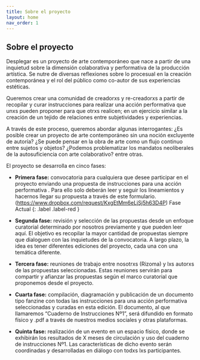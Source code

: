 ```yaml
---
title: Sobre el proyecto
layout: home
nav_order: 1
---
```


## Sobre el proyecto

Desplegar es un proyecto de arte contemporáneo que nace a partir de una inquietud sobre la dimensión colaborativa y performativa de la producción artística. Se nutre de diversas reflexiones sobre lo procesual en la creación contemporánea y el rol del público como co-autor de sus experiencias estéticas. 

Queremos crear una comunidad de creadorxs y re-creadorxs a partir de recopilar y curar instrucciones para realizar una acción performativa que unxs pueden proponer para que otrxs realicen; en un ejercicio similar a la creación de un tejido de relaciones entre subjetividades y experiencias. 

A través de este proceso, queremos abordar algunas interrogantes: ¿Es posible crear un proyecto de arte contemporáneo sin una noción excluyente de autoría? ¿Se puede pensar en la obra de arte como un flujo continuo entre sujetos y objetos? ¿Podemos problematizar los mandatos neoliberales de la autosuficiencia con arte colaborativo? entre otras.

El proyecto se desarrolla en cinco fases:

- **Primera fase:** convocatoria para cualquiera que desee participar en el proyecto enviando una propuesta de instrucciones para una acción performativa . Para ello solo deberán leer y seguir los lineamientos y hacernos llegar su propuesta a través de este formulario.  (https://www.dropbox.com/request/KxgEtMm6eLjSj5h63D4P) Fase Actual {: .label .label-red }

- **Segunda fase:** revisión y selección de las propuestas desde un enfoque curatorial determinado por nosotros previamente y que pueden leer aquí. El objetivo es recopilar la mayor cantidad de propuestas siempre que dialoguen con las inquietudes de la convocatoria. A largo plazo, la idea es tener diferentes ediciones del proyecto, cada una con una temática diferente.

- **Tercera fase:** reuniones de trabajo entre nosotrxs (Rizoma) y lxs autorxs de las propuestas seleccionadas. Estas reuniones servirán para compartir y afianzar las propuestas según el marco curatorial que proponemos desde el proyecto.

- **Cuarta fase:** compilación, diagramación y publicación de un documento tipo fanzine con todas las instrucciones para una acción performativa seleccionadas y curadas en esta edición. El documento, al que llamaremos “Cuaderno de Instrucciones Nº1”, será difundido en formato físico y .pdf a través de nuestros medios sociales y otras plataformas.

- **Quinta fase:** realización de un evento en un espacio físico, donde se exhibirán los resultados de X meses de circulación y uso del cuaderno de instrucciones Nº1. Las características de dicho evento serán coordinadas y desarrolladas en diálogo con todxs lxs participantes.




<!-- Google tag (gtag.js) -->
<script async src="https://www.googletagmanager.com/gtag/js?id=G-G12W09S1N3"></script>
<script>
  window.dataLayer = window.dataLayer || [];
  function gtag(){dataLayer.push(arguments);}
  gtag('js', new Date());

  gtag('config', 'G-G12W09S1N3');
</script>
